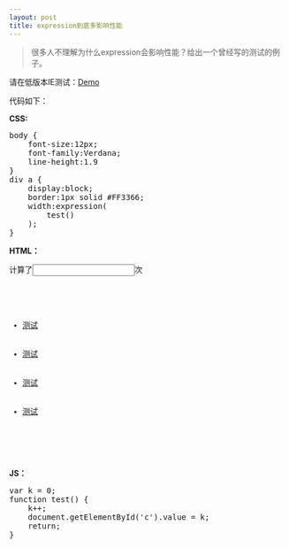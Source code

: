 ```yaml
---
layout: post
title: expression到底多影响性能
---
```


> 很多人不理解为什么expression会影响性能？给出一个曾经写的测试的例子。

请在低版本IE测试：[Demo](http://johnqing.github.io/demo/expression.html)

代码如下：

**CSS:**

<pre>
body {
    font-size:12px;
    font-family:Verdana;
    line-height:1.9
}
div a {
    display:block;
    border:1px solid #FF3366;
    width:expression(
        test()
    );
}
</pre>

**HTML：**

<pre>
计算了<input id="c" />次
<div>
    <ul>
        <li><a href="#">测试</a></li>
        <li><a href="#">测试</a></li>
        <li><a href="#">测试</a></li>
        <li><a href="#">测试</a></li>
    </ul>
</div>
</pre>

**JS：**

<pre>
var k = 0;
function test() {
    k++;
    document.getElementById('c').value = k;
    return;
}
</pre>